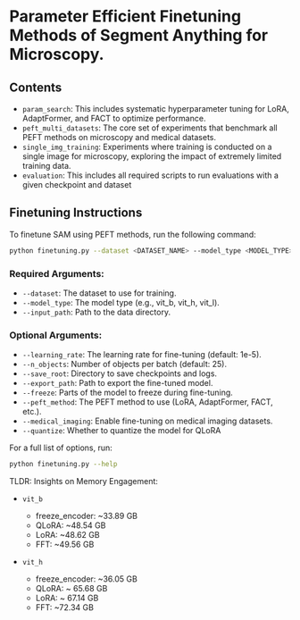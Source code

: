 # Parameter Efficient Finetuning Methods of Segment Anything for Microscopy.

## Contents

- `param_search`: This includes systematic hyperparameter tuning for LoRA, AdaptFormer, and FACT to optimize performance.
- `peft_multi_datasets`: The core set of experiments that benchmark all PEFT methods on microscopy and medical datasets.
- `single_img_training`: Experiments where training is conducted on a single image for microscopy, exploring the impact of extremely limited training data.
- `evaluation`: This includes all required scripts to run evaluations with a given checkpoint and dataset

## Finetuning Instructions

To finetune SAM using PEFT methods, run the following command:

```bash
python finetuning.py --dataset <DATASET_NAME> --model_type <MODEL_TYPE> --learning_rate <LEARNING_RATE> --n_objects <N_OBJECTS> --save_root <SAVE_DIRECTORY>
```

### Required Arguments:
- `--dataset`: The dataset to use for training.
- `--model_type`: The model type (e.g., vit_b, vit_h, vit_l).
- `--input_path`: Path to the data directory.

### Optional Arguments:
- `--learning_rate`: The learning rate for fine-tuning (default: 1e-5).
- `--n_objects`: Number of objects per batch (default: 25).
- `--save_root`: Directory to save checkpoints and logs.
- `--export_path`: Path to export the fine-tuned model.
- `--freeze`: Parts of the model to freeze during fine-tuning.
- `--peft_method`: The PEFT method to use (LoRA, AdaptFormer, FACT, etc.).
- `--medical_imaging`: Enable fine-tuning on medical imaging datasets.
- `--quantize`: Whether to quantize the model for QLoRA


For a full list of options, run:

```bash
python finetuning.py --help
```

TLDR: Insights on Memory Engagement:
- `vit_b`
    - freeze_encoder: ~33.89 GB
    - QLoRA: ~48.54 GB
    - LoRA: ~48.62 GB
    - FFT: ~49.56 GB

- `vit_h`
    - freeze_encoder: ~36.05 GB
    - QLoRA: ~ 65.68 GB
    - LoRA: ~ 67.14 GB
    - FFT: ~72.34 GB

